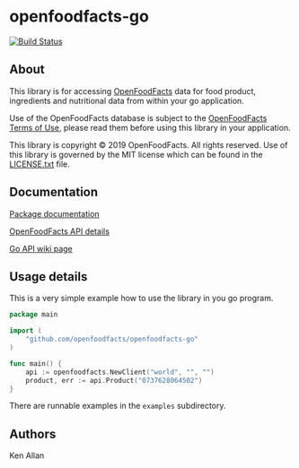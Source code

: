 # openfoodfacts-go

[![Build Status](https://travis-ci.org/openfoodfacts/openfoodfacts-go.svg?branch=master)](https://travis-ci.org/openfoodfacts/openfoodfacts-go)

## About

This library is for accessing [OpenFoodFacts](http://world.openfoodfacts.org/) data for food product, ingredients and nutritional data from within your go application.

Use of the OpenFoodFacts database is subject to the [OpenFoodFacts Terms of Use](http://world.openfoodfacts.org/terms-of-use), please read them before using this library in your application.

This library is copyright © 2019 OpenFoodFacts. All rights reserved. Use of this library is governed by the MIT license which can be found in the [LICENSE.txt](LICENSE.txt) file.

## Documentation

[Package documentation](https://godoc.org/github.com/openfoodfacts/openfoodfacts-go)

[OpenFoodFacts API details](http://en.wiki.openfoodfacts.org/Project:API)

[Go API wiki page](http://en.wiki.openfoodfacts.org/API/Go)

## Usage details

This is a very simple example how to use the library in you go program.

~~~go
package main

import (
	"github.com/openfoodfacts/openfoodfacts-go"
)

func main() {
	api := openfoodfacts.NewClient("world", "", "")
	product, err := api.Product("0737628064502")
}

~~~

There are runnable examples in the `examples` subdirectory.

## Authors
Ken Allan

